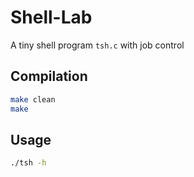 # Shell-Lab

A tiny shell program `tsh.c` with job control

## Compilation

```bash
make clean
make
```
## Usage

```bash
./tsh -h
```

